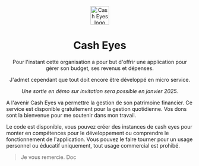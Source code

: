 <div align="center">
	<img src="https://avatars.githubusercontent.com/u/170715457?s=400&u=783cf2fd86f81d52ae4fc0c87f7cac07f925d473&v=4" alt="Cash Eyes logo" width="50px" />
</div>
<div align="center">
    <h1>Cash Eyes</h1>
    <p>Pour l'instant cette organisation a pour but d'offrir une application pour gérer son budget, ses revenus et dépenses.</p>
    <p>J'admet cependant que tout doit encore être développé en micro service.</p>
    <p><i>Une sortie en démo sur invitation sera possible en janvier 2025.</i></p>
</div>

A l'avenir Cash Eyes va permettre la gestion de son patrimoine financier.
Ce service est disponible gratuitement pour la gestion quotidienne.
Vos dons sont la bienvenue pour me soutenir dans mon travail.

Le code est disponible, vous pouvez créer des instances de cash eyes pour monter en compétences pour le développement ou comprendre le fonctionnement de l'application. Vous pouvez le faire tourner pour un usage personnel ou éducatif uniquement, tout usage commercial est prohibé.

> Je vous remercie.
Doc
